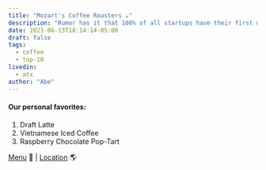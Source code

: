 ```yaml
---
title: "Mozart's Coffee Roasters ☕️"
description: "Rumor has it that 100% of all startups have their first meeting here."
date: 2021-06-13T18:14:14-05:00
draft: false
tags:
  - coffee
  - top-10
livedin:
  - atx
author: "Abe"
---
```


#### Our personal favorites:

1. Draft Latte
2. Vietnamese Iced Coffee
3. Raspberry Chocolate Pop-Tart

[Menu](https://mozartscoffee.com/pages/mozartsmenu) 📖  |  [Location](https://goo.gl/maps/vrGxPaPKDEFL2qSt6) 🌎
